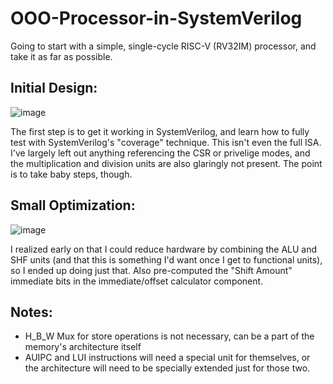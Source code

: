 # OOO-Processor-in-SystemVerilog
Going to start with a simple, single-cycle RISC-V (RV32IM) processor, and take it as far as possible. 

## Initial Design: 

![image](https://github.com/zayamtariq/OOO-Processor-in-SystemVerilog/assets/31855609/5f80ef4a-d6f7-4e58-80c0-9b365f722dbb)

The first step is to get it working in SystemVerilog, and learn how to fully test with SystemVerilog's "coverage" technique. This isn't even the full ISA. I've largely left out anything referencing the CSR or privelige modes, and the multiplication and division units are also glaringly not present. The point is to take baby steps, though. 

## Small Optimization: 

![image](https://github.com/zayamtariq/OOO-Processor-in-SystemVerilog/assets/31855609/505903a1-7183-4d0e-b68a-e01bf09fce96)

I realized early on that I could reduce hardware by combining the ALU and SHF units (and that this is something I'd want once I get to functional units), so I ended up doing just that. Also pre-computed the "Shift Amount" immediate bits in the immediate/offset calculator component. 

## Notes: 
- H_B_W Mux for store operations is not necessary, can be a part of the memory's architecture itself
- AUIPC and LUI instructions will need a special unit for themselves, or the architecture will need to be specially extended just for those two. 
